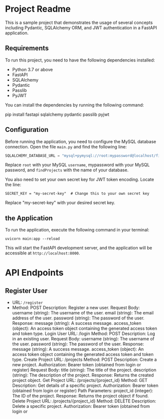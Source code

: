 # Project Readme

This is a sample project that demonstrates the usage of several concepts including Pydantic, SQLAlchemy ORM, and JWT authentication in a FastAPI application.

## Requirements

To run this project, you need to have the following dependencies installed:

- Python 3.7 or above
- FastAPI
- SQLAlchemy
- Pydantic
- Passlib
- PyJWT

You can install the dependencies by running the following command:

pip install fastapi sqlalchemy pydantic passlib pyjwt


## Configuration

Before running the application, you need to configure the MySQL database connection. Open the file `main.py` and find the following line:

```python
SQLALCHEMY_DATABASE_URL = "mysql+pymysql://root:mypassword@localhost/findProjects"
```

Replace `root` with your MySQL `username`, mypassword with your MySQL password, and `findProjects` with the name of your database.

You also need to set your own secret key for JWT token encoding. Locate the line:
```
SECRET_KEY = "my-secret-key"  # Change this to your own secret key
```

Replace "my-secret-key" with your desired secret key.

## the Application
To run the application, execute the following command in your terminal:
```
uvicorn main:app --reload
```

This will start the FastAPI development server, and the application will be accessible at `http://localhost:8000`.

# API Endpoints
## Register User
- URL: `/register`
- Method: POST
Description: Register a new user.
Request Body:
username (string): The username of the user.
email (string): The email address of the user.
password (string): The password of the user.
Response:
message (string): A success message.
access_token (object): An access token object containing the generated access token and token type.
Login User
URL: /login
Method: POST
Description: Log in an existing user.
Request Body:
username (string): The username of the user.
password (string): The password of the user.
Response:
message (string): A success message.
access_token (object): An access token object containing the generated access token and token type.
Create Project
URL: /projects
Method: POST
Description: Create a new project.
Authorization: Bearer token (obtained from login or register)
Request Body:
title (string): The title of the project.
description (string): The description of the project.
Response:
Returns the created project object.
Get Project
URL: /projects/{project_id}
Method: GET
Description: Get details of a specific project.
Authorization: Bearer token (obtained from login or register)
Path Parameters:
project_id (integer): The ID of the project.
Response:
Returns the project object if found.
Delete Project
URL: /projects/{project_id}
Method: DELETE
Description: Delete a specific project.
Authorization: Bearer token (obtained from login or
